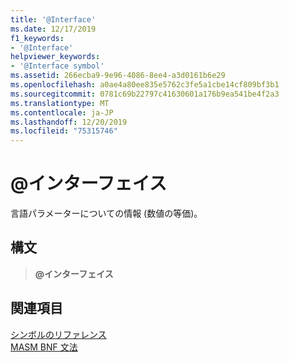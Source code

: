 ```yaml
---
title: '@Interface'
ms.date: 12/17/2019
f1_keywords:
- '@Interface'
helpviewer_keywords:
- '@Interface symbol'
ms.assetid: 266ecba9-9e96-4086-8ee4-a3d0161b6e29
ms.openlocfilehash: a0ae4a80ee835e5762c3fe5a1cbe14cf809bf3b1
ms.sourcegitcommit: 0781c69b22797c41630601a176b9ea541be4f2a3
ms.translationtype: MT
ms.contentlocale: ja-JP
ms.lasthandoff: 12/20/2019
ms.locfileid: "75315746"
---
```

# <a name="interface"></a>\@インターフェイス

言語パラメーターについての情報 (数値の等価)。

## <a name="syntax"></a>構文

> **\@インターフェイス**

## <a name="see-also"></a>関連項目

[シンボルのリファレンス](symbols-reference.md)\
[MASM BNF 文法](masm-bnf-grammar.md)
